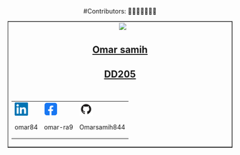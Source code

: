 <div align="center">
    #Contributors: 👨‍💻👩‍💻🧑🏻‍💻
</div>

<!-- CONTRIBUTER -->
<table border="1|0" align="center">
<!--=== Copy this section starting from this line and ending with the line mentioned===-->
<tr>
        <td align="center" width="600">
        &nbsp;&nbsp
            <a href="https://github.com/medchetoui">
				<img src="https://avatars.githubusercontent.com/u/175647812?v=4" width="50">
                <h2>Omar samih </h2>
                <h2>DD205</h2>
            </a>
            <br>            
            <table>
                
<!-- LINKED IN -->
<td>
<a href="https://www.linkedin.com/in/omar-samih-b7375521a/">
    <img src="./img/linkedin-logo.png" width="30">
</a>
<p>omar84</p>
</td>
<!--// LINKED IN //-->
<!-- INSTAGRAM -->
<td>
<a href="https://web.facebook.com/profile.php?id=100009381980584">
    <img src=".\img\facebook-logo.png" width="30">
</a>
<p>omar-ra9</p>

</td>
<!--// INSTAGRAM //-->
<!-- GITHUB -->
<td>
<a href="https://github.com/Omarsamih844">
    <img src="./img/github-logo.png" width="30">
</a>
<p>Omarsamih844</p>

</td>
<!--// GITHUB //-->
</tr>
</table>            
</td>
</tr>
